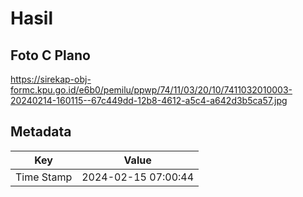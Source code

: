 # Hasil

## Foto C Plano

https://sirekap-obj-formc.kpu.go.id/e6b0/pemilu/ppwp/74/11/03/20/10/7411032010003-20240214-160115--67c449dd-12b8-4612-a5c4-a642d3b5ca57.jpg


## Metadata

| Key        | Value               |
| ---------- | ------------------- |
| Time Stamp | 2024-02-15 07:00:44 |



